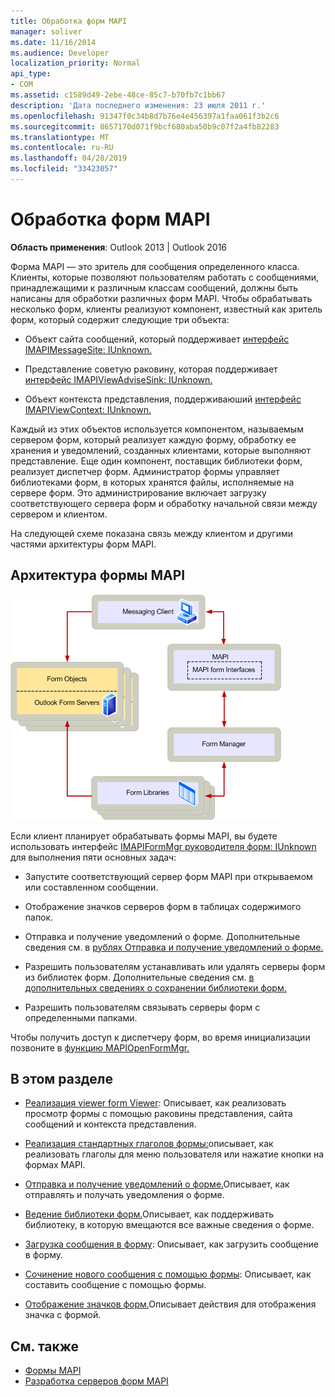 ```yaml
---
title: Обработка форм MAPI
manager: soliver
ms.date: 11/16/2014
ms.audience: Developer
localization_priority: Normal
api_type:
- COM
ms.assetid: c1589d49-2ebe-48ce-85c7-b70fb7c1bb67
description: 'Дата последнего изменения: 23 июля 2011 г.'
ms.openlocfilehash: 91347f0c34b8d7b76e4e456397a1faa061f3b2c6
ms.sourcegitcommit: 8657170d071f9bcf680aba50b9c07f2a4fb82283
ms.translationtype: MT
ms.contentlocale: ru-RU
ms.lasthandoff: 04/28/2019
ms.locfileid: "33423057"
---
```

# <a name="handling-mapi-forms"></a>Обработка форм MAPI

**Область применения**: Outlook 2013 | Outlook 2016 
  
Форма MAPI — это зритель для сообщения определенного класса. Клиенты, которые позволяют пользователям работать с сообщениями, принадлежащими к различным классам сообщений, должны быть написаны для обработки различных форм MAPI. Чтобы обрабатывать несколько форм, клиенты реализуют компонент, известный как зритель форм, который содержит следующие три объекта:
  
- Объект сайта сообщений, который поддерживает [интерфейс IMAPIMessageSite: IUnknown.](imapimessagesiteiunknown.md) 
    
- Представление советую раковину, которая поддерживает [интерфейс IMAPIViewAdviseSink: IUnknown.](imapiviewadvisesinkiunknown.md) 
    
- Объект контекста представления, поддерживаюший [интерфейс IMAPIViewContext: IUnknown.](imapiviewcontextiunknown.md) 
    
Каждый из этих объектов используется компонентом, называемым сервером форм, который реализует каждую форму, обработку ее хранения и уведомлений, созданных клиентами, которые выполняют представление. Еще один компонент, поставщик библиотеки форм, реализует диспетчер форм. Администратор формы управляет библиотеками форм, в которых хранятся файлы, исполняемые на сервере форм. Это администрирование включает загрузку соответствующего сервера форм и обработку начальной связи между сервером и клиентом.
  
На следующей схеме показана связь между клиентом и другими частями архитектуры форм MAPI.
  
## <a name="mapi-form-architecture"></a>Архитектура формы MAPI
  
![Архитектура формы MAPI](media/forms01.gif "MAPI")
  
Если клиент планирует обрабатывать формы MAPI, вы будете использовать интерфейс [IMAPIFormMgr руководителя форм: IUnknown](imapiformmgriunknown.md) для выполнения пяти основных задач: 
  
- Запустите соответствующий сервер форм MAPI при открываемом или составленном сообщении.
    
- Отображение значков серверов форм в таблицах содержимого папок.
    
- Отправка и получение уведомлений о форме. Дополнительные сведения см. в [рублях Отправка и получение уведомлений о форме.](sending-and-receiving-form-notifications.md)
    
- Разрешить пользователям устанавливать или удалять серверы форм из библиотек форм. Дополнительные сведения см. [в дополнительных сведениях о сохранении библиотеки форм.](maintaining-a-form-library.md)
    
- Разрешить пользователям связывать серверы форм с определенными папками.
    
Чтобы получить доступ к диспетчеру форм, во время инициализации позвоните в [функцию MAPIOpenFormMgr.](mapiopenformmgr.md) 
  
## <a name="in-this-section"></a>В этом разделе

- [Реализация viewer form Viewer](implementing-a-form-viewer.md): Описывает, как реализовать просмотр формы с помощью раковины представления, сайта сообщений и контекста представления.
    
- [Реализация стандартных глаголов формы:](implementing-standard-form-verbs.md)описывает, как реализовать глаголы для меню пользователя или нажатие кнопки на формах MAPI.
    
- [Отправка и получение уведомлений о форме.](sending-and-receiving-form-notifications.md)Описывает, как отправлять и получать уведомления о форме.
    
- [Ведение библиотеки форм.](maintaining-a-form-library.md)Описывает, как поддерживать библиотеку, в которую вмещаются все важные сведения о форме.
    
- [Загрузка сообщения в форму](loading-a-message-into-a-form.md): Описывает, как загрузить сообщение в форму.
    
- [Сочинение нового сообщения с помощью формы](composing-a-new-message-by-using-a-form.md): Описывает, как составить сообщение с помощью формы.
    
- [Отображение значков форм.](displaying-form-icons.md)Описывает действия для отображения значка с формой.
    
## <a name="see-also"></a>См. также

- [Формы MAPI](mapi-forms.md)
- [Разработка серверов форм MAPI](developing-mapi-form-servers.md)

